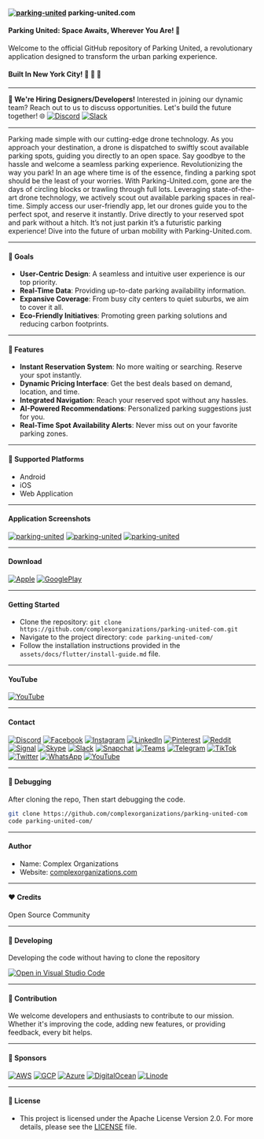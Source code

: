 #### [![parking-united](https://raw.githubusercontent.com/complexorganizations/parking-united-com/main/assets/images/icons/logo.svg)](https://www.parking-united.com) parking-united.com

#### Parking United: Space Awaits, Wherever You Are! 🚗

Welcome to the official GitHub repository of Parking United, a revolutionary application designed to transform the urban parking experience.

#### Built In New York City! 🗽 🦅 🍕

---

**🚀 We're Hiring Designers/Developers!** Interested in joining our dynamic team? Reach out to us to discuss opportunities. Let's build the future together! 🌐 [![Discord](https://raw.githubusercontent.com/complexorganizations/parking-united-com/main/assets/images/icons/social_media/discord.svg)](https://discord.gg/2DmfdBdMwg) [![Slack](https://raw.githubusercontent.com/complexorganizations/parking-united-com/main/assets/images/icons/social_media/slack.svg)](https://parking-unitedcom.slack.com/archives/C05QM7PS9GV/p1693631754500589)

---

Parking made simple with our cutting-edge drone technology. As you approach your destination, a drone is dispatched to swiftly scout available parking spots, guiding you directly to an open space. Say goodbye to the hassle and welcome a seamless parking experience. Revolutionizing the way you park! In an age where time is of the essence, finding a parking spot should be the least of your worries. With Parking-United.com, gone are the days of circling blocks or trawling through full lots. Leveraging state-of-the-art drone technology, we actively scout out available parking spaces in real-time. Simply access our user-friendly app, let our drones guide you to the perfect spot, and reserve it instantly. Drive directly to your reserved spot and park without a hitch. It’s not just parkin it’s a futuristic parking experience! Dive into the future of urban mobility with Parking-United.com.

---

#### 🌱 Goals

- **User-Centric Design**: A seamless and intuitive user experience is our top priority.
- **Real-Time Data**: Providing up-to-date parking availability information.
- **Expansive Coverage**: From busy city centers to quiet suburbs, we aim to cover it all.
- **Eco-Friendly Initiatives**: Promoting green parking solutions and reducing carbon footprints.

---

#### 🚀 Features

- **Instant Reservation System**: No more waiting or searching. Reserve your spot instantly.
- **Dynamic Pricing Interface**: Get the best deals based on demand, location, and time.
- **Integrated Navigation**: Reach your reserved spot without any hassles.
- **AI-Powered Recommendations**: Personalized parking suggestions just for you.
- **Real-Time Spot Availability Alerts**: Never miss out on your favorite parking zones.

---

#### 📱 Supported Platforms

- Android
- iOS
- Web Application

---

#### Application Screenshots

[![parking-united](https://raw.githubusercontent.com/complexorganizations/parking-united-com/main/assets/images/application/Home.png)](https://www.parking-united.com)
[![parking-united](https://raw.githubusercontent.com/complexorganizations/parking-united-com/main/assets/images/application/Parking.png)](https://www.parking-united.com)
[![parking-united](https://raw.githubusercontent.com/complexorganizations/parking-united-com/main/assets/images/application/SeekingParking.png)](https://www.parking-united.com)

---

#### Download

[![Apple](https://raw.githubusercontent.com/complexorganizations/parking-united-com/main/assets/images/icons/app_store/apple.svg)](https://apps.apple.com/)
[![GooglePlay](https://raw.githubusercontent.com/complexorganizations/parking-united-com/main/assets/images/icons/app_store/googleplay.svg)](https://play.google.com/)

---

#### Getting Started

- Clone the repository: `git clone https://github.com/complexorganizations/parking-united-com.git`
- Navigate to the project directory: `code parking-united-com/`
- Follow the installation instructions provided in the `assets/docs/flutter/install-guide.md` file.

---

#### YouTube

[![YouTube](https://img.youtube.com/vi/wERKffMfsxU/default.jpg)](https://youtu.be/wERKffMfsxU)

---

#### Contact

[![Discord](https://raw.githubusercontent.com/complexorganizations/parking-united-com/main/assets/images/icons/social_media/discord.svg)](https://discord.gg/2DmfdBdMwg)
[![Facebook](https://raw.githubusercontent.com/complexorganizations/parking-united-com/main/assets/images/icons/social_media/facebook.svg)](https://www.facebook.com/)
[![Instagram](https://raw.githubusercontent.com/complexorganizations/parking-united-com/main/assets/images/icons/social_media/instagram.svg)](https://www.instagram.com/)
[![LinkedIn](https://raw.githubusercontent.com/complexorganizations/parking-united-com/main/assets/images/icons/social_media/linkedin.svg)](https://www.linkedin.com/)
[![Pinterest](https://raw.githubusercontent.com/complexorganizations/parking-united-com/main/assets/images/icons/social_media/pinterest.svg)](https://www.pinterest.com/)
[![Reddit](https://raw.githubusercontent.com/complexorganizations/parking-united-com/main/assets/images/icons/social_media/reddit.svg)](https://reddit.com/r/parking_united_com/s/YefTKn0cfX)
[![Signal](https://raw.githubusercontent.com/complexorganizations/parking-united-com/main/assets/images/icons/social_media/signal.svg)](https://signal.group/#CjQKIPhEy6Pk8c-wXi-6O3DRXQ3eSLvJNqW61uq46Y-Ya3mrEhDaILflpc1oE9joFmzC3REG)
[![Skype](https://raw.githubusercontent.com/complexorganizations/parking-united-com/main/assets/images/icons/social_media/skype.svg)](https://join.skype.com/hjhsrvQlinZk)
[![Slack](https://raw.githubusercontent.com/complexorganizations/parking-united-com/main/assets/images/icons/social_media/slack.svg)](https://parking-unitedcom.slack.com/archives/C05QM7PS9GV/p1693631754500589)
[![Snapchat](https://raw.githubusercontent.com/complexorganizations/parking-united-com/main/assets/images/icons/social_media/snapchat.svg)](https://www.snapchat.com/)
[![Teams](https://raw.githubusercontent.com/complexorganizations/parking-united-com/main/assets/images/icons/social_media/teams.svg)](https://teams.live.com/l/community/FAAHt8haBHMqRRUOwI)
[![Telegram](https://raw.githubusercontent.com/complexorganizations/parking-united-com/main/assets/images/icons/social_media/telegram.svg)](https://t.me/parking_united_com)
[![TikTok](https://raw.githubusercontent.com/complexorganizations/parking-united-com/main/assets/images/icons/social_media/tiktok.svg)](https://www.tiktok.com/)
[![Twitter](https://raw.githubusercontent.com/complexorganizations/parking-united-com/main/assets/images/icons/social_media/twitter.svg)](https://twitter.com/)
[![WhatsApp](https://raw.githubusercontent.com/complexorganizations/parking-united-com/main/assets/images/icons/social_media/whatsapp.svg)](https://chat.whatsapp.com/KR0nia4ajom2NWl32YOYZK)
[![YouTube](https://raw.githubusercontent.com/complexorganizations/parking-united-com/main/assets/images/icons/social_media/youtube.svg)](https://www.youtube.com/)

---

#### 🐛 Debugging

After cloning the repo, Then start debugging the code.

```bash
git clone https://github.com/complexorganizations/parking-united-com
code parking-united-com/
```

---

#### Author

- Name: Complex Organizations
- Website: [complexorganizations.com](https://www.complexorganizations.com)

---

#### ❤️ Credits

Open Source Community

---

#### 🤝 Developing

Developing the code without having to clone the repository

[![Open in Visual Studio Code](https://img.shields.io/badge/preview%20in-vscode.dev-blue)](https://open.vscode.dev/complexorganizations/dji-feed-ingestion)

---

#### 🤝 Contribution

We welcome developers and enthusiasts to contribute to our mission. Whether it's improving the code, adding new features, or providing feedback, every bit helps.

---

#### 🤝 Sponsors

[![AWS](https://raw.githubusercontent.com/complexorganizations/parking-united-com/main/assets/images/icons/cloud_providers/aws.svg)](https://aws.amazon.com/)
[![GCP](https://raw.githubusercontent.com/complexorganizations/parking-united-com/main/assets/images/icons/cloud_providers/gcp.svg)](https://cloud.google.com/)
[![Azure](https://raw.githubusercontent.com/complexorganizations/parking-united-com/main/assets/images/icons/cloud_providers/azure.svg)](https://azure.microsoft.com/)
[![DigitalOcean](https://raw.githubusercontent.com/complexorganizations/parking-united-com/main/assets/images/icons/cloud_providers/digitalocean.svg)](https://www.digitalocean.com/)
[![Linode](https://raw.githubusercontent.com/complexorganizations/parking-united-com/main/assets/images/icons/cloud_providers/linode.svg)](https://www.linode.com/)

---

#### 📝 License

- This project is licensed under the Apache License Version 2.0. For more details, please see the [LICENSE](https://raw.githubusercontent.com/complexorganizations/parking-united.com/main/.github/license) file.
